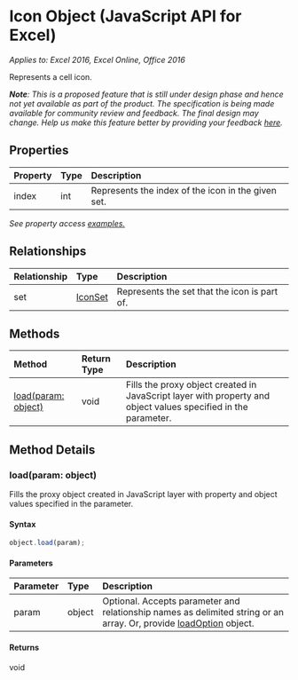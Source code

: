 # Icon Object (JavaScript API for Excel)

_Applies to: Excel 2016, Excel Online, Office 2016_

Represents a cell icon.

_**Note**: This is a proposed feature that is still under design phase and hence not yet available as part of the product. The specification is being made available for community review and feedback. The final design may change. Help us make this feature better by providing your feedback [here](https://github.com/OfficeDev/office-js-docs/issues/new?title=ExcelJs-1.2-OpenSpec-icon)._


## Properties

| Property	   | Type	|Description
|:---------------|:--------|:----------|
|index|int|Represents the index of the icon in the given set.|

_See property access [examples.](#property-access-examples)_

## Relationships
| Relationship | Type	|Description|
|:---------------|:--------|:----------|
|set|[IconSet](iconset.md)|Represents the set that the icon is part of.|

## Methods

| Method		   | Return Type	|Description|
|:---------------|:--------|:----------|
|[load(param: object)](#loadparam-object)|void|Fills the proxy object created in JavaScript layer with property and object values specified in the parameter.|

## Method Details


### load(param: object)
Fills the proxy object created in JavaScript layer with property and object values specified in the parameter.

#### Syntax
```js
object.load(param);
```

#### Parameters
| Parameter	   | Type	|Description|
|:---------------|:--------|:----------|
|param|object|Optional. Accepts parameter and relationship names as delimited string or an array. Or, provide [loadOption](loadoption.md) object.|

#### Returns
void
